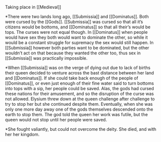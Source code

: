 Taking place in [[Medieval]]

*There were two lands long ago, [[Submissia]] and [[Dominatus]]. Both were cursed by the [[Gods]]. [[Submissia]] was cursed so that all it’s citizens would be bottoms, and [[Dominatus]] so that all their’s would be tops. The curses were not equal though.
In [[Dominatus]] when people would have sex they both would want to dominate the other, so while it would be a constant struggle for supremacy the sex would still happen. In [[Submissia]] however both parties want to be dominated, but the other wouldn’t act on that because they wanted the other too, thus sex in [[Submissia]] was practically impossible. 

*When [[Submissia]] was on the verge of dying out due to lack of births their queen decided to venture across the bast distance between her land and [[Dominatus]]. If she could take back enough of the people of [[Dominatus]], or even just enough of their fine water said to turn bottoms into tops with a sip, her people could be saved.
Alas, the gods had cursed these nations for their amusement, and so the disruption of the curse was not allowed. Elysium threw down at the queen challenge after challenge to try to stop her but she continued despite them. Eventually, when she was only one more day away one of the gods themselves descended onto the earth to stop them. The god told the queen her work was futile, but the queen would not stop until her people were saved. 

*She fought valiantly, but could not overcome the deity. She died, and with her her kingdom.